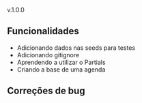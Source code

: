 v.1.0.0
## Funcionalidades
* Adicionando dados nas seeds para testes
* Adicionando gitignore
* Aprendendo a utilizar o Partials
* Criando a base de uma agenda

## Correções de bug


